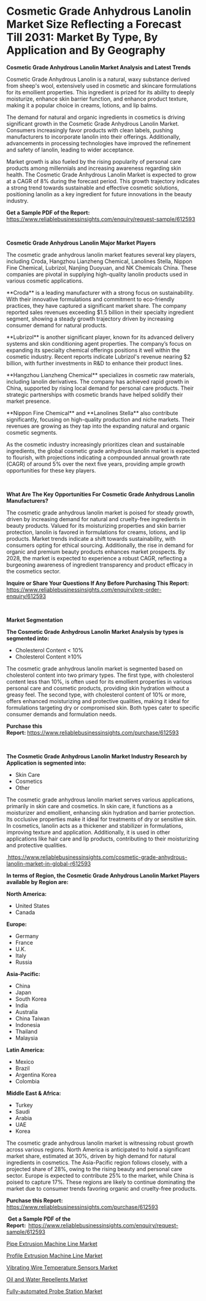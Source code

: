 <p><h1>Cosmetic Grade Anhydrous Lanolin Market Size Reflecting a Forecast Till 2031: Market By Type, By Application and By Geography</h1></p><p><strong>Cosmetic Grade Anhydrous Lanolin Market Analysis and Latest Trends</strong></p>
<p><p>Cosmetic Grade Anhydrous Lanolin is a natural, waxy substance derived from sheep's wool, extensively used in cosmetic and skincare formulations for its emollient properties. This ingredient is prized for its ability to deeply moisturize, enhance skin barrier function, and enhance product texture, making it a popular choice in creams, lotions, and lip balms. </p><p>The demand for natural and organic ingredients in cosmetics is driving significant growth in the Cosmetic Grade Anhydrous Lanolin Market. Consumers increasingly favor products with clean labels, pushing manufacturers to incorporate lanolin into their offerings. Additionally, advancements in processing technologies have improved the refinement and safety of lanolin, leading to wider acceptance. </p><p>Market growth is also fueled by the rising popularity of personal care products among millennials and increasing awareness regarding skin health. The Cosmetic Grade Anhydrous Lanolin Market is expected to grow at a CAGR of 8% during the forecast period. This growth trajectory indicates a strong trend towards sustainable and effective cosmetic solutions, positioning lanolin as a key ingredient for future innovations in the beauty industry.</p></p>
<p><strong>Get a Sample PDF of the Report:&nbsp;</strong> <a href="https://www.reliablebusinessinsights.com/enquiry/request-sample/612593?utm_campaign=904&utm_medium=2&utm_source=Github&utm_content=ia&utm_term=30102024&utm_id=cosmetic-grade-anhydrous-lanolin">https://www.reliablebusinessinsights.com/enquiry/request-sample/612593</a></p>
<p>&nbsp;</p>
<p><strong>Cosmetic Grade Anhydrous Lanolin Major Market Players</strong></p>
<p><p>The cosmetic grade anhydrous lanolin market features several key players, including Croda, Hangzhou Lianzheng Chemical, Lanolines Stella, Nippon Fine Chemical, Lubrizol, Nanjing Duoyuan, and NK Chemicals China. These companies are pivotal in supplying high-quality lanolin products used in various cosmetic applications.</p><p>**Croda** is a leading manufacturer with a strong focus on sustainability. With their innovative formulations and commitment to eco-friendly practices, they have captured a significant market share. The company reported sales revenues exceeding $1.5 billion in their specialty ingredient segment, showing a steady growth trajectory driven by increasing consumer demand for natural products.</p><p>**Lubrizol** is another significant player, known for its advanced delivery systems and skin conditioning agent properties. The company’s focus on expanding its specialty chemical offerings positions it well within the cosmetic industry. Recent reports indicate Lubrizol's revenue nearing $2 billion, with further investments in R&D to enhance their product lines.</p><p>**Hangzhou Lianzheng Chemical** specializes in cosmetic raw materials, including lanolin derivatives. The company has achieved rapid growth in China, supported by rising local demand for personal care products. Their strategic partnerships with cosmetic brands have helped solidify their market presence.</p><p>**Nippon Fine Chemical** and **Lanolines Stella** also contribute significantly, focusing on high-quality production and niche markets. Their revenues are growing as they tap into the expanding natural and organic cosmetic segments.</p><p>As the cosmetic industry increasingly prioritizes clean and sustainable ingredients, the global cosmetic grade anhydrous lanolin market is expected to flourish, with projections indicating a compounded annual growth rate (CAGR) of around 5% over the next five years, providing ample growth opportunities for these key players.</p></p>
<p>&nbsp;</p>
<p><strong>What Are The Key Opportunities For Cosmetic Grade Anhydrous Lanolin Manufacturers?</strong></p>
<p><p>The cosmetic grade anhydrous lanolin market is poised for steady growth, driven by increasing demand for natural and cruelty-free ingredients in beauty products. Valued for its moisturizing properties and skin barrier protection, lanolin is favored in formulations for creams, lotions, and lip products. Market trends indicate a shift towards sustainability, with consumers opting for ethical sourcing. Additionally, the rise in demand for organic and premium beauty products enhances market prospects. By 2028, the market is expected to experience a robust CAGR, reflecting a burgeoning awareness of ingredient transparency and product efficacy in the cosmetics sector.</p></p>
<p><strong>Inquire or Share Your Questions If Any Before Purchasing This Report:</strong> <a href="https://www.reliablebusinessinsights.com/enquiry/pre-order-enquiry/612593?utm_campaign=904&utm_medium=2&utm_source=Github&utm_content=ia&utm_term=30102024&utm_id=cosmetic-grade-anhydrous-lanolin">https://www.reliablebusinessinsights.com/enquiry/pre-order-enquiry/612593</a></p>
<p>&nbsp;</p>
<p><strong>Market Segmentation</strong></p>
<p><strong>The Cosmetic Grade Anhydrous Lanolin Market Analysis by types is segmented into:</strong></p>
<p><ul><li>Cholesterol Content < 10%</li><li>Cholesterol Content ≥10%</li></ul></p>
<p><p>The cosmetic grade anhydrous lanolin market is segmented based on cholesterol content into two primary types. The first type, with cholesterol content less than 10%, is often used for its emollient properties in various personal care and cosmetic products, providing skin hydration without a greasy feel. The second type, with cholesterol content of 10% or more, offers enhanced moisturizing and protective qualities, making it ideal for formulations targeting dry or compromised skin. Both types cater to specific consumer demands and formulation needs.</p></p>
<p><strong>Purchase this Report:&nbsp;</strong><a href="https://www.reliablebusinessinsights.com/purchase/612593?utm_campaign=904&utm_medium=2&utm_source=Github&utm_content=ia&utm_term=30102024&utm_id=cosmetic-grade-anhydrous-lanolin">https://www.reliablebusinessinsights.com/purchase/612593</a></p>
<p>&nbsp;</p>
<p><strong>The Cosmetic Grade Anhydrous Lanolin Market Industry Research by Application is segmented into:</strong></p>
<p><ul><li>Skin Care</li><li>Cosmetics</li><li>Other</li></ul></p>
<p><p>The cosmetic grade anhydrous lanolin market serves various applications, primarily in skin care and cosmetics. In skin care, it functions as a moisturizer and emollient, enhancing skin hydration and barrier protection. Its occlusive properties make it ideal for treatments of dry or sensitive skin. In cosmetics, lanolin acts as a thickener and stabilizer in formulations, improving texture and application. Additionally, it is used in other applications like hair care and lip products, contributing to their moisturizing and protective qualities.</p></p>
<p><a href="https://www.reliablebusinessinsights.com/cosmetic-grade-anhydrous-lanolin-market-in-global-r612593?utm_campaign=904&utm_medium=2&utm_source=Github&utm_content=ia&utm_term=30102024&utm_id=cosmetic-grade-anhydrous-lanolin">&nbsp;https://www.reliablebusinessinsights.com/cosmetic-grade-anhydrous-lanolin-market-in-global-r612593</a></p>
<p><strong>In terms of Region, the Cosmetic Grade Anhydrous Lanolin Market Players available by Region are:</strong></p>
<p>
    <p> <strong> North America: </strong>
        <ul>
            <li>United States</li>
            <li>Canada</li>
        </ul>
        </p> 
    <p> <strong> Europe: </strong>
        <ul>
            <li>Germany</li>
            <li>France</li>
            <li>U.K.</li>
            <li>Italy</li>
            <li>Russia</li>
        </ul>
        </p> 
    <p> <strong> Asia-Pacific: </strong>
        <ul>
            <li>China</li>
            <li>Japan</li>
            <li>South Korea</li>
            <li>India</li>
            <li>Australia</li>
            <li>China Taiwan</li>
            <li>Indonesia</li>
            <li>Thailand</li>
            <li>Malaysia</li>
        </ul>
        </p> 
    <p> <strong> Latin America: </strong>
        <ul>
            <li>Mexico</li>
            <li>Brazil</li>
            <li>Argentina Korea</li>
            <li>Colombia</li>
        </ul>
        </p> 
    <p> <strong> Middle East & Africa: </strong>
        <ul>
            <li>Turkey</li>
            <li>Saudi</li>
            <li>Arabia</li>
            <li>UAE</li>
            <li>Korea</li>
        </ul>
    </p>
    </p>
<p><p>The cosmetic grade anhydrous lanolin market is witnessing robust growth across various regions. North America is anticipated to hold a significant market share, estimated at 30%, driven by high demand for natural ingredients in cosmetics. The Asia-Pacific region follows closely, with a projected share of 28%, owing to the rising beauty and personal care sector. Europe is expected to contribute 25% to the market, while China is poised to capture 17%. These regions are likely to continue dominating the market due to consumer trends favoring organic and cruelty-free products.</p></p>
<p><strong>Purchase this Report: </strong><a href="https://www.reliablebusinessinsights.com/purchase/612593?utm_campaign=904&utm_medium=2&utm_source=Github&utm_content=ia&utm_term=30102024&utm_id=cosmetic-grade-anhydrous-lanolin">https://www.reliablebusinessinsights.com/purchase/612593</a></p>
<p>&nbsp;<strong>Get a Sample PDF of the Report:&nbsp;&nbsp;</strong><a href="https://www.reliablebusinessinsights.com/enquiry/request-sample/612593?utm_campaign=904&utm_medium=2&utm_source=Github&utm_content=ia&utm_term=30102024&utm_id=cosmetic-grade-anhydrous-lanolin">https://www.reliablebusinessinsights.com/enquiry/request-sample/612593</a></p>
<p><strong></strong></p>
<p><p><a href="https://github.com/kathlinesadup/Market-Research-Report-List-1/blob/main/pipe-extrusion-machine-line-market.md?utm_campaign=904&utm_medium=2&utm_source=Github&utm_content=ia&utm_term=30102024&utm_id=cosmetic-grade-anhydrous-lanolin">Pipe Extrusion Machine Line Market</a></p><p><a href="https://github.com/cydskenna/Market-Research-Report-List-1/blob/main/profile-extrusion-machine-line-market.md?utm_campaign=904&utm_medium=2&utm_source=Github&utm_content=ia&utm_term=30102024&utm_id=cosmetic-grade-anhydrous-lanolin">Profile Extrusion Machine Line Market</a></p><p><a href="https://issuu.com/reportprime-2/docs/vibrating-wire-temperature-sensors-_b46316180cd39e?utm_campaign=904&utm_medium=2&utm_source=Github&utm_content=ia&utm_term=30102024&utm_id=cosmetic-grade-anhydrous-lanolin">Vibrating Wire Temperature Sensors Market</a></p><p><a href="https://www.linkedin.com/pulse/oil-water-repellents-market-global-trends-forecast-2024--6ijlc?utm_campaign=904&utm_medium=2&utm_source=Github&utm_content=ia&utm_term=30102024&utm_id=cosmetic-grade-anhydrous-lanolin">Oil and Water Repellents Market</a></p><p><a href="https://www.linkedin.com/pulse/fully-automated-probe-station-market-segmentation-geographical-kt3kf?utm_campaign=904&utm_medium=2&utm_source=Github&utm_content=ia&utm_term=30102024&utm_id=cosmetic-grade-anhydrous-lanolin">Fully-automated Probe Station Market</a></p></p>